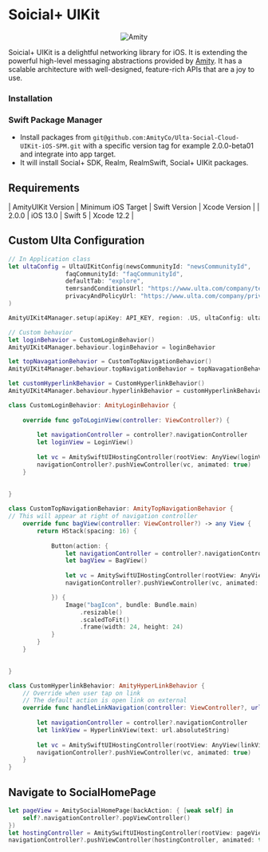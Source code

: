 
# Soicial+ UIKit

<p align="center" >
  <img src="https://global-uploads.webflow.com/5eddccffdb3c6a27f79757c1/604f017e59681e734c3bd995_nav-logo.png" alt="Amity" title="AmityUIKit">
</p>


Soicial+ UIKit is a delightful networking library for iOS. It is extending the powerful high-level messaging abstractions provided by [Amity](https://www.social.plus). It has a scalable architecture with well-designed, feature-rich APIs that are a joy to use.


### Installation
### Swift Package Manager

- Install packages from `git@github.com:AmityCo/Ulta-Social-Cloud-UIKit-iOS-SPM.git` with a specific version tag for example 2.0.0-beta01 and integrate into app target.
- It will install Social+ SDK, Realm, RealmSwift, Social+ UIKit packages.

## Requirements

| AmityUIKit Version | Minimum iOS Target  | Swift Version | Xcode Version |
| 2.0.0 | iOS 13.0 | Swift 5 | Xcode 12.2 |


## Custom Ulta Configuration

``` swift
// In Application class
let ultaConfig = UltaUIKitConfig(newsCommunityId: "newsCommunityId",
                faqCommunityId: "faqCommunityId",
                defaultTab: "explore",
                temrsandConditionsUrl: "https://www.ulta.com/company/terms-and-conditions",
                privacyAndPolicyUrl: "https://www.ulta.com/company/privacy"
)

AmityUIKit4Manager.setup(apiKey: API_KEY, region: .US, ultaConfig: ultaConfig)

// Custom behavior
let loginBehavior = CustomLoginBehavior()
AmityUIKit4Manager.behaviour.loginBehavior = loginBehavior

let topNavagationBehavior = CustomTopNavigationBehavior()
AmityUIKit4Manager.behaviour.topNavigationBehavior = topNavagationBehavior

let customHyperlinkBehavior = CustomHyperlinkBehavior()
AmityUIKit4Manager.behaviour.hyperlinkBehavior = customHyperlinkBehavior

class CustomLoginBehavior: AmityLoginBehavior {
    
    override func goToLoginView(controller: ViewController?) {
        
        let navigationController = controller?.navigationController
        let loginView = LoginView()
        
        let vc = AmitySwiftUIHostingController(rootView: AnyView(loginView))
        navigationController?.pushViewController(vc, animated: true)
    }
    
    
}

class CustomTopNavigationBehavior: AmityTopNavigationBehavior {
// This will appear at right of navigation controller
    override func bagView(controller: ViewController?) -> any View {
        return HStack(spacing: 16) {
            
            Button(action: {
                let navigationController = controller?.navigationController
                let bagView = BagView()
                
                let vc = AmitySwiftUIHostingController(rootView: AnyView(cartView))
                navigationController?.pushViewController(vc, animated: true)

            }) {
                Image("bagIcon", bundle: Bundle.main)
                    .resizable()
                    .scaledToFit()
                    .frame(width: 24, height: 24)
            }
        }
    }
    

}

class CustomHyperlinkBehavior: AmityHyperLinkBehavior {
    // Override when user tap on link
    // The default action is open link on external
    override func handleLinkNavigation(controller: ViewController?, url: URL) {
        
        let navigationController = controller?.navigationController
        let linkView = HyperlinkView(text: url.absoluteString)
        
        let vc = AmitySwiftUIHostingController(rootView: AnyView(linkView))
        navigationController?.pushViewController(vc, animated: true)
    }
}
```

## Navigate to SocialHomePage
``` swift
let pageView = AmitySocialHomePage(backAction: { [weak self] in
    self?.navigationController?.popViewController()
})
let hostingController = AmitySwiftUIHostingController(rootView: pageView)
navigationController?.pushViewController(hostingController, animated: true)
```
